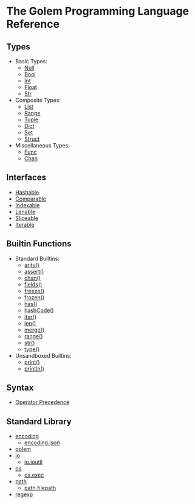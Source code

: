 # The Golem Programming Language Reference

## Types

* Basic Types:
  * [Null](null.html)
  * [Bool](bool.html)
  * [Int](int.html)
  * [Float](float.html)
  * [Str](str.html)
* Composite Types:
  * [List](list.html)
  * [Range](range.html)
  * [Tuple](tuple.html)
  * [Dict](dict.html)
  * [Set](set.html)
  * [Struct](struct.html)
* Miscellaneous Types:
  * [Func](func.html)
  * [Chan](chan.html)

## Interfaces

* [Hashable](interfaces.html#hashable)
* [Comparable](interfaces.html#comparable)
* [Indexable](interfaces.html#indexable)
* [Lenable](interfaces.html#lenable)
* [Sliceable](interfaces.html#sliceable)
* [Iterable](interfaces.html#iterable)

## Builtin Functions

* Standard Builtins:
  * [arity()](builtins.html#arity)
  * [assert()](builtins.html#assert)
  * [chan()](builtins.html#chan)
  * [fields()](builtins.html#fields)
  * [freeze()](builtins.html#freeze)
  * [frozen()](builtins.html#frozen)
  * [has()](builtins.html#has)
  * [hashCode()](builtins.html#hashcode)
  * [iter()](builtins.html#iter)
  * [len()](builtins.html#len)
  * [merge()](builtins.html#merge)
  * [range()](builtins.html#range)
  * [str()](builtins.html#str)
  * [type()](builtins.html#type)
* Unsandboxed Builtins:
  * [print()](builtins.html#print)
  * [println()](builtins.html#println)

## Syntax

* [Operator Precedence](syntax.html#operator-precedence)

## Standard Library

* [encoding](lib_encoding.html)
  * [encoding.json](lib_encodingjson.html)
* [golem](lib_golem.html)
* [io](lib_io.html)
  * [io.ioutil](lib_ioioutil.html)
* [os](lib_os.html)
  * [os.exec](lib_osexec.html)
* [path](lib_path.html)
  * [path.filepath](lib_pathfilepath.html)
* [regexp](lib_regexp.html)
